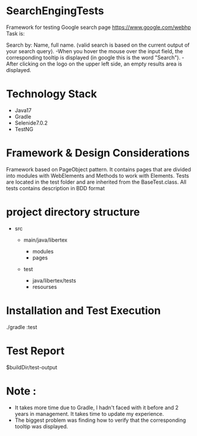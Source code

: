 # SearchEngingTests
Framework for testing Google search page https://www.google.com/webhp
Task is:

Search by: Name, full name. (valid search is based on the current output of your search query).
-When you hover the mouse over the input field, the corresponding tooltip is displayed (in google this is the word "Search").
-After clicking on the logo on the upper left side, an empty results area is displayed.

# Technology Stack
- Java17
- Gradle
- Selenide7.0.2
- TestNG
# Framework & Design Considerations
Framework based on PageObject pattern. It contains pages that are divided into modules with WebElements and Methods to work with Elements. Tests are located in the test folder and are inherited from the BaseTest.class. All tests contains description in BDD format

# project directory structure
- src
   - main/java/libertex 
   
     - modules 
     - pages
    
   - test
     - java/libertex/tests
     - resourses
 
# Installation and Test Execution
./gradle :test
# Test Report
 $buildDir/test-output
# Note :
- It takes more time due to Gradle, I hadn't faced with it before and 2 years in management. It takes time to update my experience.
- The biggest problem was finding how to verify that the corresponding tooltip was displayed.
  

 
